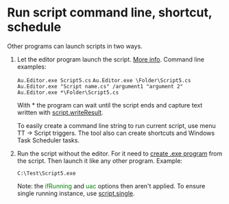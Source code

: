 # Run script command line, shortcut, schedule
Other programs can launch scripts in two ways.

1. Let the editor program launch the script. <a href='/editor/Command line.html'>More info</a>. Command line examples:

	`Au.Editor.exe Script5.cs`
	`Au.Editor.exe \Folder\Script5.cs`
	`Au.Editor.exe "Script name.cs" /argument1 "argument 2"`
	`Au.Editor.exe *\Folder\Script5.cs`

	With * the program can wait until the script ends and capture text written with <a href='/api/Au.script.writeResult.html'>script.writeResult</a>.

	To easily create a command line string to run current script, use menu TT -> Script triggers. The tool also can create shortcuts and Windows Task Scheduler tasks.

2. Run the script without the editor. For it need to <a href='Create dotexe program.md'>create .exe program</a> from the script. Then launch it like any other program. Example:

	`C:\Test\Script5.exe`

	Note: the <span style='color:green'>ifRunning</span> and <span style='color:green'>uac</span> options then aren't applied. To ensure single running instance, use <a href='/api/Au.script.single.html'>script.single</a>.
